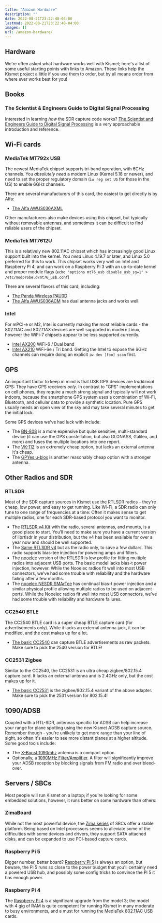 ```yaml
---
title: "Amazon Hardware"
description: ""
date: 2022-08-21T23:22:48-04:00
lastmod: 2022-08-21T23:22:48-04:00
images: []
url: /amazon-hardware/
---
```


## Hardware

We're often asked what hardware works well with Kismet; here's a list of some useful starting points with links to Amazon.  These links help the Kismet project a little if you use them to order, but by all means order from where ever works best for you!

## Books

### The Scientist & Engineers Guide to Digital Signal Processing

Interested in learning *how* the SDR capture code works?  [The Scientist and Engineers Guide to Digital Signal Processing](https://amzn.to/33Vane1) is a very approachable introduction and reference.

## Wi-Fi cards

### MediaTek MT792x USB

The newest MediaTek chipset supports tri-band operation, with 6GHz channels.  You *absolutely need* a modern Linux (Kernel 5.18 or newer), and need to set the proper regulatory domain (`iw reg set US` for those in the US) to enable 6GHz channels.

There are several manufacturers of this card, the easiest to get directly is by Alfa:
* [The Alfa AWUS036AXML](https://amzn.to/3u7AAbZ)

Other manufacturers also make devices using this chipset, but typically without removable antennas, and sometimes it can be difficult to find reliable users of the chipset.

### MediaTek MT7612U

This is a relatively new 802.11AC chipset which has increasingly good Linux support built into the kernel.  You *need* Linux 4.19.7 or later, and Linux 5.0 preferred for this to work.  This chipset works very well on Intel and Raspberry Pi 4, and can work on a Raspberry Pi 3 with an up-to-date kernel and proper module flags (`echo "options mt76_usb disable_usb_sg=1" > /etc/modprobe.d/mt76_usb.conf`)

There are several flavors of this card, including:
* [The Panda Wireless PAU0D](https://amzn.to/4bhzJ96)
* [The Alfa AWUS036ACM](https://www.amazon.com/gp/product/B073X6RL9D/ref=as_li_tl?ie=UTF8&tag=kismetwireles-20&camp=1789&creative=9325&linkCode=as2&creativeASIN=B073X6RL9D&linkId=2c055cf50d65263a2d51f2cba4b67a29) has dual antenna jacks and works well.

### Intel

For mPCI-e or M2, Intel is currently making the most reliable cards - the 802.11AC and 802.11AX devices are well supported in modern Linux, however the WiFi-7 chipsets appear to be less supported currently.

* [Intel AX200](https://amzn.to/3SdiVHT) WiFi-6 / Dual band
* [Intel AX210](https://amzn.to/3SkeRFE) WiFi-6e / Tri band.  Getting the Intel to expose the 6GHz channels can require doing an explicit `iw dev [foo] scan` first.

## GPS

An important factor to keep in mind is that USB GPS devices are *traditional* GPS:  They have GPS receivers *only*.  In contrast to "GPS" implementations on cell phones, they require a much strong signal and typically will not work indoors, because the smartphone GPS system uses a combination of Wi-Fi, Bluetooth, and cellular data to provide a synthetic location.  Pure GPS usually needs an open view of the sky and may take several minutes to get the initial lock.

Some GPS devices we've had luck with include:

* The [BN-808](https://amzn.to/3Zc6u3G) is a more expensive but quite sensitive, multi-standard device (it can use the GPS constellation, but also GLONASS, Galileo, and more) and fuses the multiple locations into one report.
* The [VK-112](https://amzn.to/3wZGreB) is an extremely cheap option, but lacks an external antenna.  It's cheap.
* The [GPYes u-blox](https://amzn.to/3iPgYiY) is another reasonably cheap option with a stronger antenna.

## Other Radios and SDR

### RTLSDR

Most of the SDR capture sources in Kismet use the RTLSDR radios - they're cheap, low power, and easy to get running.  Like Wi-Fi, a SDR radio can only tune to one range of frequencies at a time:  Often it makes sense to get multiple radios, one for each SDR-based protocol you want to monitor.

* The [RTLSDR v4 Kit](https://amzn.to/4eBa8bC) with the radio, several antennas, and mounts, is a good place to start.  You'll need to make sure you have a current version of librtlsdr in your distribution, but the v4 has been available for over a year now and should be well supported.
* The [Same RTLSDR v4](https://amzn.to/4hQTGah) but as the radio only, to save a few dollars.  This radio supports bias-tee injection for powering amps and filters.
* The [nooelec](https://amzn.to/33VbFpn) version of the RTLSDR is low profile for fitting multiple radios into adjacent USB ports.  The basic model lacks bias-t power injection, however.  While the Nooelec radios fit well into most USB connectors, we've had some trouble with reliability and the hardware failing after a few months.
* The [nooelec NESDR SMArTee](https://amzn.to/2BrToUp) has continual bias-t power injection and a similar physical profile allowing multiple radios to be used on adjacent ports.  While the Nooelec radios fit well into most USB connectors, we've had some trouble with reliability and hardware failures.

### CC2540 BTLE

The CC2540 BTLE card is a super cheap BTLE capture card (for advertisements only).  While it lacks an external antenna jack, it can be modified, and the cost makes up for a lot.

* [The basic CC2540](https://amzn.to/3CsNhBO) can capture BTLE advertisements as raw packets.  Make sure to pick the 2540 version for BTLE!

### CC2531 Zigbee

Similar to the CC2540, the CC2531 is an ultra cheap zigbee/802.15.4 capture card.  It lacks an external antenna and is 2.4GHz only, but the cost makes up for it.

* [The basic CC2531](https://amzn.to/48WDIaz) is the zigbee/802.15.4 variant of the above adapter.  Make sure to pick the 2531 version for 802.15.4!

## 1090/ADSB

Coupled with a RTL-SDR, antennas specific for ADSB can help increase your range for plane spotting using the new Kismet ADSB capture source.  Remember though - you're unlikely to get more range than your line of sight, so often it's easier to see more distant planes at a higher altitude.  Some good tools include:

* The [X-Boost 1090mhz](https://amzn.to/4bUx1Hd) antenna is a compact option.
* Optionally, a [1090MHz Filter/Amplifier](https://amzn.to/4ev1ifG).  A filter will significantly improve your ADSB reception by blocking signals from FM radio and over bleed-over.

## Servers / SBCs

Most people will run Kismet on a laptop; if you're looking for some embedded solutions, however, it runs better on some hardware than others:

### ZimaBoard

While not the most powerful device, the [Zima series](https://amzn.to/42e4LL7) of SBCs offer a stable platform.  Being based on Intel processors seems to alleviate some of the difficulties with some devices and drivers, they support SATA attached disks, and can be expanded to use PCI-based capture cards.

### Raspberry Pi 5

Bigger number, better board? [Raspberry Pi 5](https://amzn.to/3SAkaCf) is always an option, but beware, the Pi 5 runs so close to the power budget that you'll certainly need a powered USB hub, and possibly some config tricks to convince the Pi 5 it has enough power.

### Raspberry Pi 4

The [Raspberry Pi 4](https://amzn.to/2P7Hxmu) is a significant upgrade from the model 3; the model with 4 gig of RAM is quite competent for running Kismet in many moderate to busy environments, and a must for running the MediaTek 802.11AC USB cards.

